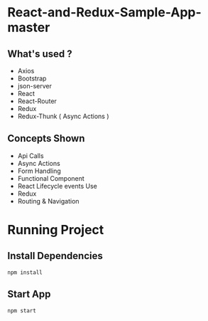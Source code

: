 # React-and-Redux-Sample-App-master

## What's used ?

* Axios
* Bootstrap
* json-server
* React
* React-Router
* Redux
* Redux-Thunk ( Async Actions )

## Concepts Shown

* Api Calls
* Async Actions
* Form Handling
* Functional Component
* React Lifecycle events Use
* Redux
* Routing & Navigation

# Running Project

## Install Dependencies

`npm install`

## Start App

`npm start`
